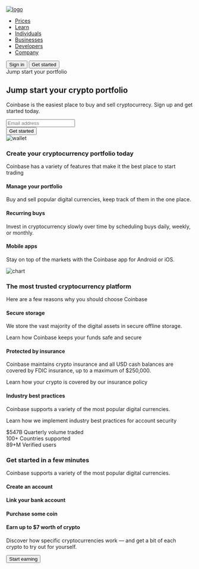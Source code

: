
<!DOCTYPE html>
<html lang="en">
  <head>
    <meta charset="UTF-8" />
    <meta http-equiv="X-UA-Compatible" content="IE=edge" />
    <meta name="viewport" content="width=device-width, initial-scale=1.0" />
    <title>Proyecto Final</title>
    <link
      href="https://cdn.jsdelivr.net/npm/bootstrap@5.1.3/dist/css/bootstrap.min.css"
      rel="stylesheet"
      integrity="sha384-1BmE4kWBq78iYhFldvKuhfTAU6auU8tT94WrHftjDbrCEXSU1oBoqyl2QvZ6jIW3"
      crossorigin="anonymous"
    />
    <link
      rel="stylesheet"
      href="https://cdn.jsdelivr.net/npm/bootstrap-icons@1.8.1/font/bootstrap-icons.css"
    />
    <link rel="stylesheet" href="../css/styles.css" />
  </head>
  <body>
    <nav class="nav">
      <div class="logo">
        <a href="#">
          <img src="../assets/img/logo.png" alt="logo" />
        </a>
      </div>
      <div class="menu d-none d-md-block">
        <ul class="main-menu">
          <li><a href="#">Prices</a></li>
          <li><a href="#">Learn</a></li>
          <li><a href="#">Individuals</a></li>
          <li><a href="#">Businesses</a></li>
          <li><a href="#">Developers</a></li>
          <li><a href="#">Company</a></li>
        </ul>
      </div>
      <div class="get-started">
        <button class="btn-sec-s">Sign in</button>
        <button class="btn-main-s">Get started</button>
      </div>
    </nav>
    <section class="sec-home">
      <div class="home-cta">
        <div class="cta-text">
          <span>Jump start your portfolio</span>
          <i class="bi bi-arrow-right"></i>
        </div>
        <h2 class="home-title h1">Jump start your crypto portfolio</h2>
        <p class="home-description">
          Coinbase is the easiest place to buy and sell cryptocurrecy. Sign up
          and get started today.
        </p>
        <div class="lead-magnet row align-items-center">
          <div class="col input-col">
            <input
              type="text"
              class="form-control input-text"
              placeholder="Email address"
            />
          </div>
          <div class="col">
            <button class="btn-main">Get started</button>
          </div>
        </div>
      </div>
      <div class="home-img d-none d-md-block">
        <img src="../assets/img/wallet.png" alt="wallet" />
      </div>
    </section>
    <section class="sec-features">
      <div class="intro">
        <h3>Create your cryptocurrency portfolio today</h3>
        <p>
          Coinbase has a variety of features that make it the best place to
          start trading
        </p>
      </div>
      <div class="features">
        <div class="text">
          <div class="feature">
            <span class="icon-sm">
              <i class="bi bi-graph-up"></i>
            </span>
            <div class="description">
              <h4 class="description-title">Manage your portfolio</h4>
              <p class="description-text">
                Buy and sell popular digital currencies, keep track of them in
                the one place.
              </p>
            </div>
          </div>
          <div class="feature">
            <span class="icon-sm">
              <i class="bi bi-calendar"></i>
            </span>
            <div class="description">
              <h4 class="description-title">Recurring buys</h4>
              <p class="description-text">
                Invest in cryptocurrency slowly over time by scheduling buys
                daily, weekly, or monthly.
              </p>
            </div>
          </div>
          <div class="feature">
            <span class="icon-sm">
              <i class="bi bi-phone"></i>
            </span>
            <div class="description">
              <h4 class="description-title">Mobile apps</h4>
              <p class="description-text">
                Stay on top of the markets with the Coinbase app for Android or
                iOS.
              </p>
            </div>
          </div>
        </div>
        <div class="image d-none d-md-block">
          <img src="../assets/img/chart.png" alt="chart" />
        </div>
      </div>
    </section>
    <section class="sec-benefits">
      <div class="intro">
        <h3>The most trusted cryptocurrency platform</h3>
        <p>Here are a few reasons why you should choose Coinbase</p>
      </div>
      <div class="benefit-cards row">
        <div class="benefit col-md">
          <i class="bi bi-eye-fill"></i>
          <div class="description">
            <h4 class="title">Secure storage</h4>
            <p class="text">
              We store the vast majority of the digital assets in secure offline
              storage.
            </p>
          </div>
          <p class="cta">Learn how Coinbase keeps your funds safe and secure</p>
        </div>
        <div class="benefit col-md">
          <i class="bi bi-envelope-fill"></i>
          <div class="description">
            <h4 class="title">Protected by insurance</h4>
            <p class="text">
              Coinbase maintains crypto insurance and all USD cash balances are
              covered by FDIC insurance, up to a maximum of $250,000.
            </p>
          </div>
          <p class="cta">
            Learn how your crypto is covered by our insurance policy
          </p>
        </div>
        <div class="benefit col-md">
          <i class="bi bi-shield-shaded"></i>
          <div class="description">
            <h4 class="title">Industry best practices</h4>
            <p class="text">
              Coinbase supports a variety of the most popular digital
              currencies.
            </p>
          </div>
          <p class="cta">
            Learn how we implement industry best practices for account security
          </p>
        </div>
      </div>
    </section>
    <section class="sec-kpis row">
      <div class="kpi col-md">
        <span class="number">$547B</span>
        <span class="desc">Quarterly volume traded</span>
      </div>
      <div class="kpi col-md">
        <span class="number">100+</span>
        <span class="desc">Countries supported</span>
      </div>
      <div class="kpi col-md">
        <span class="number">89+M</span>
        <span class="desc">Verified users</span>
      </div>
    </section>
    <section class="sec-onboarding">
      <div class="intro">
        <h3>Get started in a few minutes</h3>
        <p>
          Coinbase supports a variety of the most popular digital currencies.
        </p>
      </div>
      <div class="steps">
        <div class="icon-desc">
          <i class="bi bi-person-plus-fill"></i>
          <h4 class="title">Create an account</h4>
        </div>
        <div class="step-separator"></div>
        <div class="icon-desc">
          <i class="bi bi-bank"></i>
          <h4 class="title">Link your bank account</h4>
        </div>
        <div class="step-separator"></div>
        <div class="icon-desc">
          <i class="bi bi-coin"></i>
          <h4 class="title">Purchase some coin</h4>
        </div>
      </div>
    </section>
    <section class="sec-footer-cta">
      <div class="footer-cta">
        <h4 class="cta-title">Earn up to $7 worth of crypto</h4>
        <p class="cta-description">
          Discover how specific cryptocurrencies work — and get a bit of each
          crypto to try out for yourself.
        </p>
        <button class="btn-main">Start earning</button>
      </div>
    </section>
  </body>
  <script
    src="https://cdn.jsdelivr.net/npm/bootstrap@5.1.3/dist/js/bootstrap.bundle.min.js"
    integrity="sha384-ka7Sk0Gln4gmtz2MlQnikT1wXgYsOg+OMhuP+IlRH9sENBO0LRn5q+8nbTov4+1p"
    crossorigin="anonymous"
  ></script>
</html>